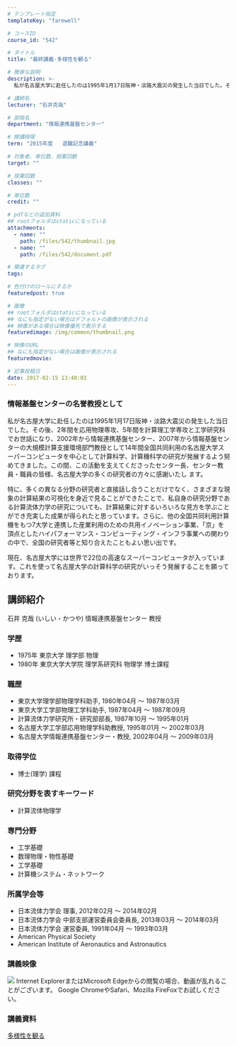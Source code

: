 ```yaml
---
# テンプレート指定
templateKey: "farewell"

# コースID
course_id: "542"

# タイトル
title: "最終講義-多様性を観る"

# 簡単な説明
description: >-
  私が名古屋大学に赴任したのは1995年1月17日阪神・淡路大震災の発生した当日でした。その後、2年間を応用物理専攻、5年間を計算理工学専攻と工学研究科でお世話になり、2002年から情報連携基盤セン...

# 講師名
lecturer: "石井克哉"

# 部局名
department: "情報連携基盤センター"

# 開講時限
term: "2015年度	退職記念講義"

# 対象者、単位数、授業回数
target: ""

# 授業回数
classes: ""

# 単位数
credit: ""

# pdfなどの追加資料
## rootフォルダはstaticになっている
attachments: 
  - name: "" 
    path: /files/542/thumbnail.jpg
  - name: "" 
    path: /files/542/document.pdf

# 関連するタグ
tags:

# 色付けのロールにするか
featuredpost: true

# 画像
## rootフォルダはstaticになっている
## なにも指定がない場合はデフォルトの画像が表示される
## 映像がある場合は映像優先で表示する
featuredimage: /img/common/thumbnail.png

# 映像のURL
## なにも指定がない場合は画像が表示される
featuredmovie: 

# 記事投稿日
date: 2017-02-15 13:48:03
---
```


### 情報基盤センターの名誉教授として

私が名古屋大学に赴任したのは1995年1月17日阪神・淡路大震災の発生した当日でした。その後、2年間を応用物理専攻、5年間を計算理工学専攻と工学研究科でお世話になり、2002年から情報連携基盤センター、2007年から情報基盤センターの大規模計算支援環境部門教授として14年間全国共同利用の名古屋大学スーパーコンピュータを中心として計算科学、計算機科学の研究が発展するよう努めてきました。この間、この活動を支えてくださったセンター長、センター教員・職員の皆様、名古屋大学の多くの研究者の方々に感謝いたし ます。

特に、多くの異なる分野の研究者と直接話し合うことだけでなく、さまざまな現象の計算結果の可視化を身近で見ることができたことで、私自身の研究分野である計算流体力学の研究についても、計算結果に対するいろいろな見方を学ぶことができ充実した成果が得られたと思っています。さらに、他の全国共同利用計算機をもつ7大学と連携した産業利用のための共用イノベーション事業、「京」を頂点としたハイパフォーマンス・コンピューティング・インフラ事業への関わりの中で、全国の研究者等と知り合えたこともよい思い出です。

現在、名古屋大学には世界で22位の高速なスーパーコンピュータが入っています。これを使って名古屋大学の計算科学の研究がいっそう発展することを願っております。

## 講師紹介

石井 克哉 (いしい・かつや) 情報連携基盤センター 教授

### 学歴

* 1975年 東京大学 理学部 物理
* 1980年 東京大学大学院 理学系研究科 物理学 博士課程

### 職歴

* 東京大学理学部物理学科助手, 1980年04月 ～ 1987年03月
* 東京大学工学部物理工学科助手, 1987年04月 ～ 1987年09月
* 計算流体力学研究所・研究部部長, 1987年10月 ～ 1995年01月
* 名古屋大学工学部応用物理学科助教授, 1995年01月 ～ 2002年03月
* 名古屋大学情報連携基盤センター・教授, 2002年04月 ～ 2009年03月

### 取得学位

* 博士(理学) 課程

### 研究分野を表すキーワード

* 計算流体物理学

### 専門分野

* 工学基礎
* 数理物理・物性基礎
* 工学基礎
* 計算機システム・ネットワーク

### 所属学会等

* 日本流体力学会 理事, 2012年02月 ～ 2014年02月
* 日本流体力学会 中部支部運営委員会委員長, 2013年03月 ～ 2014年03月
* 日本流体力学会 運営委員, 1991年04月 ～ 1993年03月
* American Physical Society
* American Institute of Aeronautics and Astronautics

### 講義映像

![](/files/542/thumbnail.jpg) Internet ExplorerまたはMicrosoft Edgeからの閲覧の場合、動画が乱れることがございます。
Google ChromeやSafari、Mozilla FireFoxでお試しください。

### 講義資料

[多様性を観る](/files/542/document.pdf) 
